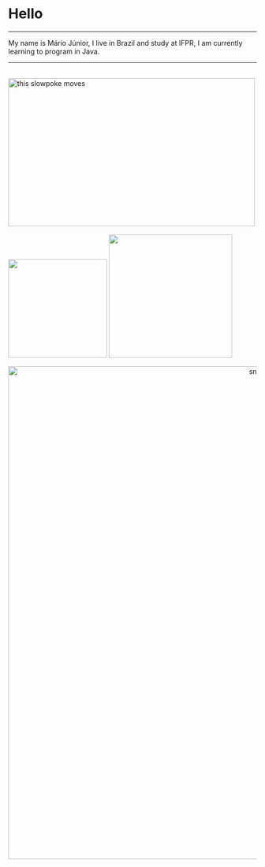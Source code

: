 

# Hello
***
My name is Mário Júnior, I live in Brazil and study at IFPR, I am currently learning to program in Java.



***


<div>
<Br>
<img src="https://media4.giphy.com/media/LSKHkpRJySs5W81D7B/giphy.gif?cid=6c09b952p1laiiav4joegya5z4hg8di1ohdk2wrmqsgpjfgt&ep=v1_internal_gif_by_id&rid=giphy.gif&ct=g" alt="this slowpoke moves" height="300" width="500" />
<Br>
<Br>

  <img height="200rem" src="https://github-readme-stats.vercel.app/api?username=MarioJunior01&layout=donut&theme=midnight-purple" />
  
<img height="250rem" src="https://github-readme-stats.vercel.app/api/top-langs/?username=MarioJunior01&layoutt&theme=midnight-purple" />

<p align="center">
 <img width="1000" src="assets/github-snake.svg" alt="snake"/>
</p>

</div>
